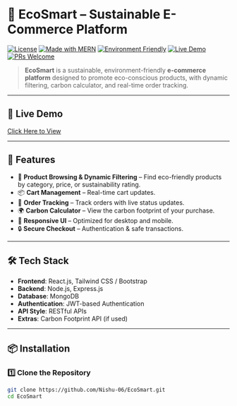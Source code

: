 # 🌱 EcoSmart – Sustainable E-Commerce Platform

[![License](https://img.shields.io/badge/License-MIT-green.svg)](LICENSE)
[![Made with MERN](https://img.shields.io/badge/Made%20with-MERN-blue)](https://www.mongodb.com/mern-stack)
[![Environment Friendly](https://img.shields.io/badge/Focus-Sustainability-brightgreen)](#)
[![Live Demo](https://img.shields.io/badge/Live-Demo-purple)](#demo)
[![PRs Welcome](https://img.shields.io/badge/PRs-welcome-brightgreen.svg)](CONTRIBUTING.md)

> **EcoSmart** is a sustainable, environment-friendly **e-commerce platform** designed to promote eco-conscious products, with dynamic filtering, carbon calculator, and real-time order tracking.

---

## 🔗 Live Demo
[Click Here to View](https://your-ecosmart-live-demo-link.com)

---

## 🚀 Features
- 🛒 **Product Browsing & Dynamic Filtering** – Find eco-friendly products by category, price, or sustainability rating.
- 📦 **Cart Management** – Real-time cart updates.
- 📍 **Order Tracking** – Track orders with live status updates.
- 🌍 **Carbon Calculator** – View the carbon footprint of your purchase.
- 🎨 **Responsive UI** – Optimized for desktop and mobile.
- 🔒 **Secure Checkout** – Authentication & safe transactions.

---

## 🛠️ Tech Stack
- **Frontend**: React.js, Tailwind CSS / Bootstrap  
- **Backend**: Node.js, Express.js  
- **Database**: MongoDB  
- **Authentication**: JWT-based Authentication  
- **API Style**: RESTful APIs  
- **Extras**: Carbon Footprint API (if used)  

---


## 📦 Installation

### 1️⃣ Clone the Repository
```bash
git clone https://github.com/Nishu-06/EcoSmart.git
cd EcoSmart
